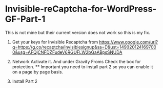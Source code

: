 # Invisible-reCaptcha-for-WordPress-GF-Part-1
This is not mine but their current version does not work so this is my fix.

1. Get your keys for Invisible Recaptcha from https://www.google.com/url?q=https://g.co/recaptcha/invisiblesignup&sa=D&ust=1490201241697000&usg=AFQjCNFDZFudeV6RGUFLW2bGaABpsSNUDA

2. Network Activate it. And under Gravity Froms Check the box for protection. 
  ** Important you need to install part 2 so you can enable it on a page by page basis.
  
3. Install Part 2
